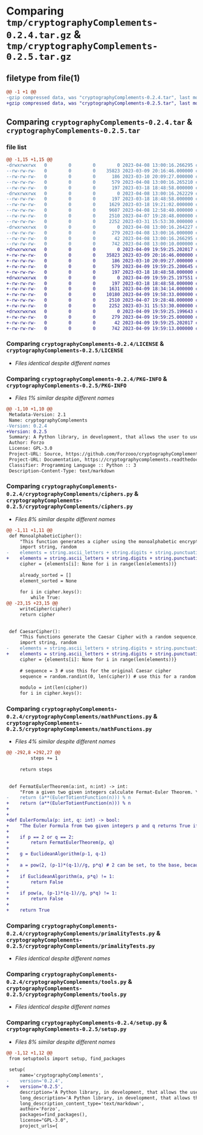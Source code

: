 # Comparing `tmp/cryptographyComplements-0.2.4.tar.gz` & `tmp/cryptographyComplements-0.2.5.tar.gz`

## filetype from file(1)

```diff
@@ -1 +1 @@
-gzip compressed data, was "cryptographyComplements-0.2.4.tar", last modified: Sat Apr  8 13:00:16 2023, max compression
+gzip compressed data, was "cryptographyComplements-0.2.5.tar", last modified: Sun Apr  9 19:59:25 2023, max compression
```

## Comparing `cryptographyComplements-0.2.4.tar` & `cryptographyComplements-0.2.5.tar`

### file list

```diff
@@ -1,15 +1,15 @@
-drwxrwxrwx   0        0        0        0 2023-04-08 13:00:16.266295 cryptographyComplements-0.2.4/
--rw-rw-rw-   0        0        0    35823 2023-03-09 20:16:46.000000 cryptographyComplements-0.2.4/LICENSE
--rw-rw-rw-   0        0        0      186 2023-03-10 20:09:27.000000 cryptographyComplements-0.2.4/MANIFEST.in
--rw-rw-rw-   0        0        0      579 2023-04-08 13:00:16.265210 cryptographyComplements-0.2.4/PKG-INFO
--rw-rw-rw-   0        0        0      197 2023-03-18 18:48:58.000000 cryptographyComplements-0.2.4/__init__.py
-drwxrwxrwx   0        0        0        0 2023-04-08 13:00:16.262229 cryptographyComplements-0.2.4/cryptographyComplements/
--rw-rw-rw-   0        0        0      197 2023-03-18 18:48:58.000000 cryptographyComplements-0.2.4/cryptographyComplements/__init__.py
--rw-rw-rw-   0        0        0     1629 2023-03-18 19:21:02.000000 cryptographyComplements-0.2.4/cryptographyComplements/ciphers.py
--rw-rw-rw-   0        0        0     9607 2023-04-08 12:58:40.000000 cryptographyComplements-0.2.4/cryptographyComplements/mathFunctions.py
--rw-rw-rw-   0        0        0     2510 2023-04-07 19:28:48.000000 cryptographyComplements-0.2.4/cryptographyComplements/primalityTests.py
--rw-rw-rw-   0        0        0     2252 2023-03-31 15:53:30.000000 cryptographyComplements-0.2.4/cryptographyComplements/tools.py
-drwxrwxrwx   0        0        0        0 2023-04-08 13:00:16.264227 cryptographyComplements-0.2.4/cryptographyComplements.egg-info/
--rw-rw-rw-   0        0        0      279 2023-04-08 13:00:16.000000 cryptographyComplements-0.2.4/cryptographyComplements.egg-info/SOURCES.txt
--rw-rw-rw-   0        0        0       42 2023-04-08 13:00:16.266295 cryptographyComplements-0.2.4/setup.cfg
--rw-rw-rw-   0        0        0      742 2023-04-08 13:00:10.000000 cryptographyComplements-0.2.4/setup.py
+drwxrwxrwx   0        0        0        0 2023-04-09 19:59:25.202017 cryptographyComplements-0.2.5/
+-rw-rw-rw-   0        0        0    35823 2023-03-09 20:16:46.000000 cryptographyComplements-0.2.5/LICENSE
+-rw-rw-rw-   0        0        0      186 2023-03-10 20:09:27.000000 cryptographyComplements-0.2.5/MANIFEST.in
+-rw-rw-rw-   0        0        0      579 2023-04-09 19:59:25.200645 cryptographyComplements-0.2.5/PKG-INFO
+-rw-rw-rw-   0        0        0      197 2023-03-18 18:48:58.000000 cryptographyComplements-0.2.5/__init__.py
+drwxrwxrwx   0        0        0        0 2023-04-09 19:59:25.197551 cryptographyComplements-0.2.5/cryptographyComplements/
+-rw-rw-rw-   0        0        0      197 2023-03-18 18:48:58.000000 cryptographyComplements-0.2.5/cryptographyComplements/__init__.py
+-rw-rw-rw-   0        0        0     1631 2023-04-09 18:34:14.000000 cryptographyComplements-0.2.5/cryptographyComplements/ciphers.py
+-rw-rw-rw-   0        0        0    10180 2023-04-09 19:58:33.000000 cryptographyComplements-0.2.5/cryptographyComplements/mathFunctions.py
+-rw-rw-rw-   0        0        0     2510 2023-04-07 19:28:48.000000 cryptographyComplements-0.2.5/cryptographyComplements/primalityTests.py
+-rw-rw-rw-   0        0        0     2252 2023-03-31 15:53:30.000000 cryptographyComplements-0.2.5/cryptographyComplements/tools.py
+drwxrwxrwx   0        0        0        0 2023-04-09 19:59:25.199643 cryptographyComplements-0.2.5/cryptographyComplements.egg-info/
+-rw-rw-rw-   0        0        0      279 2023-04-09 19:59:25.000000 cryptographyComplements-0.2.5/cryptographyComplements.egg-info/SOURCES.txt
+-rw-rw-rw-   0        0        0       42 2023-04-09 19:59:25.202017 cryptographyComplements-0.2.5/setup.cfg
+-rw-rw-rw-   0        0        0      742 2023-04-09 19:59:13.000000 cryptographyComplements-0.2.5/setup.py
```

### Comparing `cryptographyComplements-0.2.4/LICENSE` & `cryptographyComplements-0.2.5/LICENSE`

 * *Files identical despite different names*

### Comparing `cryptographyComplements-0.2.4/PKG-INFO` & `cryptographyComplements-0.2.5/PKG-INFO`

 * *Files 1% similar despite different names*

```diff
@@ -1,10 +1,10 @@
 Metadata-Version: 2.1
 Name: cryptographyComplements
-Version: 0.2.4
+Version: 0.2.5
 Summary: A Python library, in development, that allows the user to use cryptography, and related, functions.
 Author: Forzo
 License: GPL-3.0
 Project-URL: Source, https://github.com/Forzooo/cryptographyComplements
 Project-URL: Documentation, https://cryptographycomplements.readthedocs.io/
 Classifier: Programming Language :: Python :: 3
 Description-Content-Type: text/markdown
```

### Comparing `cryptographyComplements-0.2.4/cryptographyComplements/ciphers.py` & `cryptographyComplements-0.2.5/cryptographyComplements/ciphers.py`

 * *Files 8% similar despite different names*

```diff
@@ -1,11 +1,11 @@
 def MonoalphabeticCipher():
     "This function generates a cipher using the monoalphabetic encryption"
     import string, random
-    elements = string.ascii_letters + string.digits + string.punctuation + "àèéìòù" + " "
+    elements = string.ascii_letters + string.digits + string.punctuation + "àèéìòù"# + " "
     cipher = {elements[i]: None for i in range(len(elements))}
 
     already_sorted = []
     element_sorted = None
 
     for i in cipher.keys():
         while True:
@@ -23,15 +23,15 @@
     writeCipher(cipher)
     return cipher
 
 
 def CaesarCipher():
     "This functions generate the Caesar Cipher with a random sequence, or if enabled by the user in the script, the original one."
     import string, random
-    elements = string.ascii_letters + string.digits + string.punctuation + "àèéìòù" + " "
+    elements = string.ascii_letters + string.digits + string.punctuation + "àèéìòù"# + " "
     cipher = {elements[i]: None for i in range(len(elements))}
 
     # sequence = 3 # use this for the original Caesar cipher
     sequence = random.randint(0, len(cipher)) # use this for a random Caesar cipher
 
     modulo = int(len(cipher))
     for i in cipher.keys():
```

### Comparing `cryptographyComplements-0.2.4/cryptographyComplements/mathFunctions.py` & `cryptographyComplements-0.2.5/cryptographyComplements/mathFunctions.py`

 * *Files 4% similar despite different names*

```diff
@@ -292,8 +292,27 @@
         steps += 1
 
     return steps
 
 
 def FermatEulerTheorem(a:int, n:int) -> int:
     "From a given two given integers calculate Fermat-Euler Theorem. \n\nNote: a is the number and n is the modulo"
-    return (a**(EulerTotientFunction(n))) % n
+    return (a**(EulerTotientFunction(n))) % n
+
+
+def EulerFormula(p: int, q: int) -> bool:
+    "The Euler Formula from two given integers p and q returns True if the congruence a^((p-1)(q-1)/g) mod pq is congruent to 1 and False if it's not."
+
+    if p == 2 or q == 2:
+        return FermatEulerTheorem(p, q)
+
+    g = EuclideanAlgorithm(p-1, q-1)
+
+    a = pow(2, (p-1)*(q-1)//g, p*q) # 2 can be set, to the base, because is coprime with p*q if p or q isn't 2
+
+    if EuclideanAlgorithm(a, p*q) != 1:
+        return False
+
+    if pow(a, (p-1)*(q-1)//g, p*q) != 1:
+        return False
+
+    return True
```

### Comparing `cryptographyComplements-0.2.4/cryptographyComplements/primalityTests.py` & `cryptographyComplements-0.2.5/cryptographyComplements/primalityTests.py`

 * *Files identical despite different names*

### Comparing `cryptographyComplements-0.2.4/cryptographyComplements/tools.py` & `cryptographyComplements-0.2.5/cryptographyComplements/tools.py`

 * *Files identical despite different names*

### Comparing `cryptographyComplements-0.2.4/setup.py` & `cryptographyComplements-0.2.5/setup.py`

 * *Files 8% similar despite different names*

```diff
@@ -1,12 +1,12 @@
 from setuptools import setup, find_packages
 
 setup(
     name='cryptographyComplements',
-    version='0.2.4',
+    version='0.2.5',
     description='A Python library, in development, that allows the user to use cryptography, and related, functions.',
     long_description='A Python library, in development, that allows the user to use cryptography, and related, functions.',
     long_description_content_type='text/markdown',
     author='Forzo',
     packages=find_packages(),
     license="GPL-3.0",
     project_urls={
```

